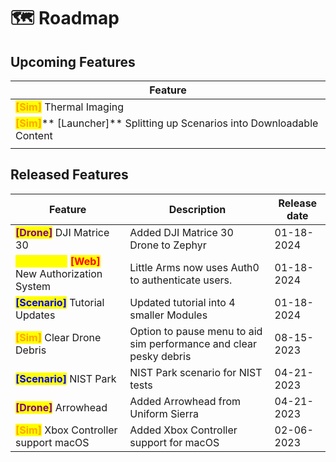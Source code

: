 # 🗺️ Roadmap

## Upcoming Features

| Feature                                                                                                                                               |
| ----------------------------------------------------------------------------------------------------------------------------------------------------- |
| <mark style="color:orange;">**\[Sim]**</mark> Thermal Imaging                                                                                         |
| <mark style="color:orange;">**\[Sim]**</mark>** **<mark style="color:yellow;">**\[Launcher]**</mark> Splitting up Scenarios into Downloadable Content |
|                                                                                                                                                       |

## Released Features

| Feature                                                                                                            | Description                                                        | Release date |
| ------------------------------------------------------------------------------------------------------------------ | ------------------------------------------------------------------ | ------------ |
| <mark style="color:purple;">**\[Drone]**</mark> DJI Matrice 30                                                     | Added DJI Matrice 30 Drone to Zephyr                               | 01-18-2024   |
| <mark style="color:yellow;">\[Launcher]</mark> <mark style="color:red;">**\[Web]**</mark> New Authorization System | Little Arms now uses Auth0 to authenticate users.                  | 01-18-2024   |
| <mark style="color:blue;">**\[Scenario]**</mark> Tutorial Updates                                                  | Updated tutorial into 4 smaller Modules                            | 01-18-2024   |
|  <mark style="color:orange;">**\[Sim]**</mark> Clear Drone Debris                                                  | Option to pause menu to aid sim performance and clear pesky debris | 08-15-2023   |
| <mark style="color:blue;">**\[Scenario]**</mark> NIST Park                                                         | NIST Park scenario for NIST tests                                  | 04-21-2023   |
| <mark style="color:purple;">**\[Drone]**</mark> Arrowhead                                                          | Added Arrowhead from Uniform Sierra                                | 04-21-2023   |
| <mark style="color:orange;">**\[Sim]**</mark> Xbox Controller support macOS                                        | Added Xbox Controller support for macOS                            | 02-06-2023   |
